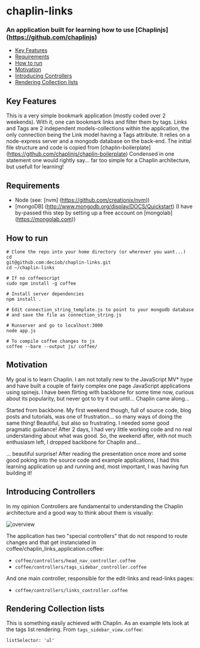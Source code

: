 # chaplin-links
### An application built for learning how to use [Chaplinjs] (https://github.com/chaplinjs)

* [Key Features](#key-features)
* [Requirements](#requirements)
* [How to run](#how-to-run)
* [Motivation](#motivation)
* [Introducing Controllers](#introducing-controllers)
* [Rendering Collection lists](#rendering-collection-lists)

## Key Features
This is a very simple bookmark application (mostly coded over 2 weekends). With it, one can bookmark links and filter them by tags. Links and Tags are 2 independent models-collections within the application, the only connection being the Link model having a Tags attribute. It relies on a node-express server and a mongodb database on the back-end. The initial file structure and code is copied from [chaplin-boilerplate] (https://github.com/chaplinjs/chaplin-boilerplate)
Condensed in one statement one would rightly say... far too simple for a Chaplin architecture, but usefull for learning!

## Requirements
* Node (see: [nvm] (https://github.com/creationix/nvm))
* [mongoDB] (http://www.mongodb.org/display/DOCS/Quickstart) (I have by-passed this step by setting up a free account on [mongolab] (https://mongolab.com))

## How to run
```
# Clone the repo into your home directory (or wherever you want...)
cd
git@github.com:deciob/chaplin-links.git
cd ~/chaplin-links

# If no coffeescript
sudo npm install -g coffee

# Install server dependencies
npm install .

# Edit connection_string_template.js to point to your mongodb database
# and save the file as connection_string.js

# Runserver and go to localhost:3000
node app.js

# To compile coffee changes to js
coffee --bare --output js/ coffee/ 

```

## Motivation
My goal is to learn Chaplin. I am not totally new to the JavaScript MV* hype and have built a couple of fairly complex one page JavaScript applications using spinejs. I have been flirting with backbone for some time now, curious about its popularity, but never got to try it out until... Chaplin came along...

Started from backbone. My first weekend though, full of source code, blog posts and tutorials, was one of frustration... so many ways of doing the same thing! Beautiful, but also so frustrating. I needed some good pragmatic guidance! After 2 days, I had very little working code and no real understanding about what was good. So, the weekend after, with not much enthusiasm left, I dropped backbone for Chaplin and...

... beautiful surprise! After reading the presentation once more and some good poking into the source code and example applications, I had this learning application up and running and, most important, I was having fun building it!

## Introducing Controllers
In my opinion Controllers are fundamental to understanding the Chaplin architecture and a good way to think about them is visually:

![overview](https://raw.github.com/deciob/chaplin-links/master/img/controllers_layout_b.png)

The application has two "special controllers" that do not respond to route changes and that get instanciated in coffee/chaplin_links_application.coffee:

* `coffee/controllers/head_nav_controller.coffee`
* `coffee/controllers/tags_sidebar_controller.coffee`

And one main controller, responsible for the edit-links and read-links pages:
* `coffee/controllers/links_controller.coffee`

## Rendering Collection lists
This is something easily achieved with Chaplin. As an example lets look at the tags list rendering. 
From `tags_sidebar_view.coffee`:
```
listSelector: 'ul'
```
